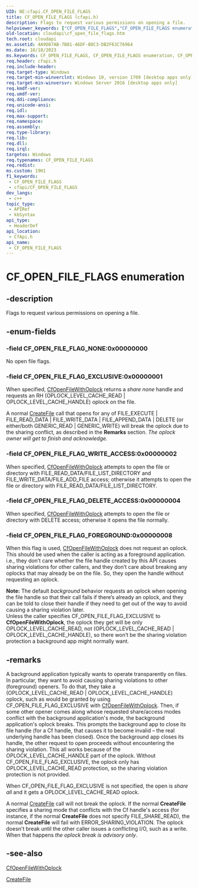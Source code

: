 ```yaml
---
UID: NE:cfapi.CF_OPEN_FILE_FLAGS
title: CF_OPEN_FILE_FLAGS (cfapi.h)
description: Flags to request various permissions on opening a file.
helpviewer_keywords: ["CF_OPEN_FILE_FLAGS","CF_OPEN_FILE_FLAGS enumeration","CF_OPEN_FILE_FLAG_DELETE_ACCESS","CF_OPEN_FILE_FLAG_EXCLUSIVE","CF_OPEN_FILE_FLAG_NONE","CF_OPEN_FILE_FLAG_WRITE_ACCESS","cfapi/CF_OPEN_FILE_FLAGS","cfapi/CF_OPEN_FILE_FLAG_DELETE_ACCESS","cfapi/CF_OPEN_FILE_FLAG_EXCLUSIVE","cfapi/CF_OPEN_FILE_FLAG_NONE","cfapi/CF_OPEN_FILE_FLAG_WRITE_ACCESS","cloudApi.cf_open_file_flags"]
old-location: cloudapi\cf_open_file_flags.htm
tech.root: cloudapi
ms.assetid: 4A9D87AB-7B81-46DF-80C3-DB2F63C76964
ms.date: 10/18/2023
ms.keywords: CF_OPEN_FILE_FLAGS, CF_OPEN_FILE_FLAGS enumeration, CF_OPEN_FILE_FLAG_DELETE_ACCESS, CF_OPEN_FILE_FLAG_EXCLUSIVE, CF_OPEN_FILE_FLAG_NONE, CF_OPEN_FILE_FLAG_WRITE_ACCESS, cfapi/CF_OPEN_FILE_FLAGS, cfapi/CF_OPEN_FILE_FLAG_DELETE_ACCESS, cfapi/CF_OPEN_FILE_FLAG_EXCLUSIVE, cfapi/CF_OPEN_FILE_FLAG_NONE, cfapi/CF_OPEN_FILE_FLAG_WRITE_ACCESS, cloudApi.cf_open_file_flags
req.header: cfapi.h
req.include-header: 
req.target-type: Windows
req.target-min-winverclnt: Windows 10, version 1709 [desktop apps only]
req.target-min-winversvr: Windows Server 2016 [desktop apps only]
req.kmdf-ver: 
req.umdf-ver: 
req.ddi-compliance: 
req.unicode-ansi: 
req.idl: 
req.max-support: 
req.namespace: 
req.assembly: 
req.type-library: 
req.lib: 
req.dll: 
req.irql: 
targetos: Windows
req.typenames: CF_OPEN_FILE_FLAGS
req.redist: 
ms.custom: 19H1
f1_keywords:
 - CF_OPEN_FILE_FLAGS
 - cfapi/CF_OPEN_FILE_FLAGS
dev_langs:
 - c++
topic_type:
 - APIRef
 - kbSyntax
api_type:
 - HeaderDef
api_location:
 - CfApi.h
api_name:
 - CF_OPEN_FILE_FLAGS
---
```


# CF_OPEN_FILE_FLAGS enumeration

## -description

Flags to request various permissions on opening a file.

## -enum-fields

### -field CF_OPEN_FILE_FLAG_NONE:0x00000000

No open file flags.

### -field CF_OPEN_FILE_FLAG_EXCLUSIVE:0x00000001

When specified, [CfOpenFileWithOplock](nf-cfapi-cfopenfilewithoplock.md) returns a *share none* handle and requests an RH (OPLOCK_LEVEL_CACHE_READ \| OPLOCK_LEVEL_CACHE_HANDLE) oplock on the file.

A normal [CreateFile](../fileapi/nf-fileapi-createfilea.md) call that opens for any of FILE_EXECUTE \| FILE_READ_DATA \| FILE_WRITE_DATA \| FILE_APPEND_DATA \| DELETE (or either/both GENERIC_READ \| GENERIC_WRITE) will break the oplock due to the sharing conflict, as described in the **Remarks** section. *The oplock owner will get to finish and acknowledge.*

### -field CF_OPEN_FILE_FLAG_WRITE_ACCESS:0x00000002

When specified, [CfOpenFileWithOplock](nf-cfapi-cfopenfilewithoplock.md) attempts to open the file or directory with FILE_READ_DATA/FILE_LIST_DIRECTORY and FILE_WRITE_DATA/FILE_ADD_FILE access; otherwise it attempts to open the file or directory with FILE_READ_DATA/FILE_LIST_DIRECTORY.

### -field CF_OPEN_FILE_FLAG_DELETE_ACCESS:0x00000004

When specified, [CfOpenFileWithOplock](nf-cfapi-cfopenfilewithoplock.md) attempts to open the file or directory with DELETE access; otherwise it opens the file normally.

### -field CF_OPEN_FILE_FLAG_FOREGROUND:0x00000008

When this flag is used, [CfOpenFileWithOplock](nf-cfapi-cfopenfilewithoplock.md) does not request an oplock. This should be used when the caller is acting as a foreground application. i.e., they don’t care whether the file handle created by this API causes sharing violations for other callers, and they don’t care about breaking any oplocks that may already be on the file. So, they open the handle without requesting an oplock.

**Note:** The default *background* behavior requests an oplock when opening the file handle so that their call fails if there’s already an oplock, and they can be told to close their handle if they need to get out of the way to avoid causing a sharing violation later.<br/>Unless the caller specifies CF_OPEN_FILE_FLAG_EXCLUSIVE to **CfOpenFileWithOplock**, the oplock they get will be only OPLOCK_LEVEL_CACHE_READ, not (OPLOCK_LEVEL_CACHE_READ \| OPLOCK_LEVEL_CACHE_HANDLE), so there won’t be the sharing violation protection a background app might normally want.

## -remarks

A background application typically wants to operate transparently on files. In particular, they want to avoid causing sharing violations to other (foreground) openers. To do that, they take a (OPLOCK_LEVEL_CACHE_READ \| OPLOCK_LEVEL_CACHE_HANDLE) oplock, such as would be granted by using CF_OPEN_FILE_FLAG_EXCLUSIVE with [CfOpenFileWithOplock](nf-cfapi-cfopenfilewithoplock.md). Then, if some other opener comes along whose requested share/access modes conflict with the background application's mode, the background application's oplock breaks. This prompts the background app to close its file handle (for a Cf handle, that causes it to become invalid – the real underlying handle has been closed). Once the background app closes its handle, the other request to open proceeds without encountering the sharing violation. This all works because of the OPLOCK_LEVEL_CACHE_HANDLE part of the oplock. Without CF_OPEN_FILE_FLAG_EXCLUSIVE, the oplock only has OPLOCK_LEVEL_CACHE_READ protection, so the sharing violation protection is not provided.

When CF_OPEN_FILE_FLAG_EXCLUSIVE is not specified, the open is *share all* and it gets a OPLOCK_LEVEL_CACHE_READ oplock.

A normal [CreateFile](../fileapi/nf-fileapi-createfilea.md) call will not break the oplock. If the normal **CreateFile** specifies a sharing mode that conflicts with the Cf handle's access (for instance, if the normal **CreateFile** does not specify FILE_SHARE_READ), the normal **CreateFile** will fail with ERROR_SHARING_VIOLATION. The oplock doesn't break until the other caller issues a conflicting I/O, such as a write. When that happens *the oplock break is advisory only*.

## -see-also

[CfOpenFileWithOplock](nf-cfapi-cfopenfilewithoplock.md)

[CreateFile](../fileapi/nf-fileapi-createfilea.md)
